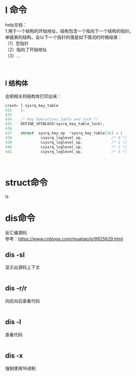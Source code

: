 # l 命令   
help文档：  
1.用于一个结构的开始地址，结构包含一个指向下一个结构的指针。  
单链表的结构，会以下一个指针的值是如下情况的时候结束：  
（1）空指针  
（2）指向了开始地址  
（3）...  
</br>
</br>

## l 结构体
会把相关的结构体打印出来：  
```C
crash> l sysrq_key_table  
432    };  
433      
434    /* Key Operations table and lock */  
435    DEFINE_SPINLOCK(sysrq_key_table_lock);
436    
437    struct  sysrq_key_op  *sysrq_key_table[36] = {  
438             &sysrq_loglevel_op,             /* 0 */  
439             &sysrq_loglevel_op,             /* 1 */  
440             &sysrq_loglevel_op,             /* 2 */  
441             &sysrq_loglevel_op,             /* 3 */  
```
</br>

# struct命令  
ls
</br>

# dis命令  
反汇编源码  
参考：https://www.cnblogs.com/muahao/p/9925629.html


## dis -sl 
显示出源码上下文  
</br>

## dis -r/r
向前向后查看代码  
</br>

## dis -l
查看代码  
</br>

## dis -x
强制使用16进制  

